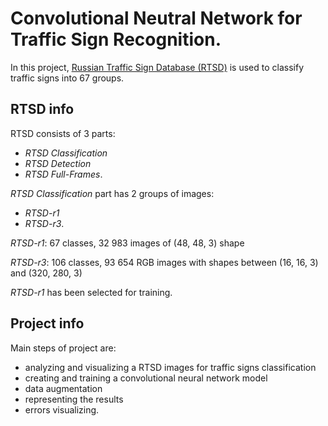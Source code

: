 # Convolutional Neutral Network for Traffic Sign Recognition. 
In this project, [Russian Traffic Sign Database (RTSD)](http://graphics.cs.msu.ru/en/research/projects/rtsd) is used to classify traffic signs into 67 groups.

## RTSD info
RTSD consists of 3 parts: 
- *RTSD Classification*
- *RTSD Detection*
- *RTSD Full-Frames*.

*RTSD Classification* part has 2 groups of images: 
- *RTSD-r1* 
- *RTSD-r3*.

*RTSD-r1*: 67 classes, 32 983 images of (48, 48, 3) shape

*RTSD-r3*: 106 classes, 93 654 RGB images with shapes between (16, 16, 3) and (320, 280, 3)

*RTSD-r1* has been selected for training.

## Project info
Main steps of project are: 
- analyzing and visualizing a RTSD images for traffic signs classification
- creating and training a convolutional neural network model
- data augmentation
- representing the results
- errors visualizing.
